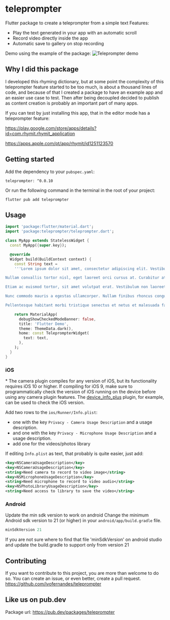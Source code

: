 # teleprompter
Flutter package to create a teleprompter from a simple text
Features:
- Play the text generated in your app with an automatic scroll
- Record video directly inside the app
- Automatic save to gallery on stop recording

Demo using the example of the package:
![Teleprompter demo](https://github.com/ivofernandes/teleprompter/raw/main/doc/example.gif?raw=true)

## Why I did this package
I developed this rhyming dictionary, but at some point the complexity of this teleprompter feature started to be too much, is about a thousand lines of code, and because of that I created a package to have an example app and an easier use case to test.
Then after being decoupled decided to publish as content creation is probably an important part of many apps.

If you can test by just installing this app, that in the editor mode has a teleprompter feature:

https://play.google.com/store/apps/details?id=com.rhymit.rhymit_application

https://apps.apple.com/pt/app/rhymit/id1251123570

## Getting started

Add the dependency to your `pubspec.yaml`:

```
teleprompter: ^0.0.10
```

Or run the following command in the terminal in the root of your project: 
```
flutter pub add teleprompter
```

## Usage


```dart
import 'package:flutter/material.dart';
import 'package:teleprompter/teleprompter.dart';

class MyApp extends StatelessWidget {
  const MyApp({super.key});

  @override
  Widget build(BuildContext context) {
    const String text =
    '''Lorem ipsum dolor sit amet, consectetur adipiscing elit. Vestibulum sollicitudin elit id ex pellentesque, vitae blandit neque pulvinar. Aenean maximus ante nisi, ac lobortis erat euismod vitae. Etiam porttitor malesuada turpis, non lacinia diam tristique non. Nam pulvinar neque massa, sit amet gravida elit fringilla sit amet. Cras quis tristique diam. Cras commodo lacus at lorem fermentum, at aliquam eros facilisis. Morbi fringilla laoreet commodo. Sed placerat magna id arcu hendrerit, ac porttitor sapien porttitor. Phasellus mauris elit, condimentum ac iaculis ut, iaculis a urna. Morbi posuere sit amet diam ut auctor. Morbi sodales odio eleifend mauris venenatis ultricies. Aenean efficitur libero nec nulla fringilla, sit amet dignissim velit consectetur. Suspendisse consectetur porta arcu, sagittis dictum quam.

Nullam convallis tortor nisl, eget laoreet orci cursus at. Curabitur at luctus libero. Nunc nec orci et turpis tincidunt pretium. Curabitur nec dolor facilisis, molestie quam vitae, hendrerit elit. In a viverra ex. In hac habitasse platea dictumst. Curabitur luctus sapien sit amet pharetra varius. Fusce placerat lacus vel purus hendrerit, vel consectetur erat ornare. In eu nisi nunc.

Etiam ac euismod tortor, sit amet volutpat erat. Vestibulum non laoreet mauris. Quisque quis nibh at est semper gravida vel sit amet diam. Nullam convallis diam sed elit facilisis fringilla. Nunc in tincidunt tellus. Donec eleifend odio ligula, ut luctus arcu auctor eleifend. Sed lacinia et urna bibendum faucibus. Aenean varius tortor et tristique sollicitudin. Mauris eu volutpat nibh, sit amet maximus mauris. Duis ipsum dolor, malesuada maximus efficitur ut, cursus at justo. Maecenas sit amet iaculis orci.

Nunc commodo mauris a egestas ullamcorper. Nullam finibus rhoncus congue. Suspendisse in pellentesque erat. Nunc fermentum purus in lorem eleifend, et consequat diam ultrices. Nam ac mauris purus. Aliquam augue diam, mattis eget est sed, vulputate dictum nisl. Morbi vitae sapien ut justo consequat euismod et vehicula ante. Duis consectetur eros ac augue efficitur, ut suscipit lorem aliquet. Phasellus condimentum, augue in posuere luctus, mi erat ullamcorper ante, non ullamcorper arcu ligula eget libero. Suspendisse faucibus condimentum ex sed fermentum. Ut non ante iaculis, hendrerit tellus non, imperdiet sapien. Maecenas vestibulum ligula velit, sed venenatis nunc varius eu. Nam a elit sed dolor convallis rutrum at non dui. Etiam ultricies libero eros, ac porttitor odio mattis vel. Mauris posuere imperdiet lacus, vel dictum leo.

Pellentesque habitant morbi tristique senectus et netus et malesuada fames ac turpis egestas. Etiam luctus pretium pellentesque. In nec tellus gravida ante maximus congue tempus non orci. Vivamus vel molestie sem. Nulla odio purus, condimentum et leo sagittis, semper tristique elit. Ut dui nisi, condimentum nec leo suscipit, fringilla sodales arcu. Nulla at suscipit augue, et feugiat diam. Nulla rhoncus augue a neque interdum venenatis. Praesent pellentesque lacus facilisis, bibendum metus at, dignissim sapien. Sed malesuada neque nulla, non egestas libero vulputate eu. Mauris a varius orci. Nullam euismod elit eu facilisis aliquam. Ut lectus mi, tincidunt at elit a, finibus feugiat ipsum. Integer vitae venenatis nisl. Mauris ac tristique ligula.''';

    return MaterialApp(
      debugShowCheckedModeBanner: false,
      title: 'Flutter Demo',
      theme: ThemeData.dark(),
      home: const TeleprompterWidget(
        text: text,
      ),
    );
  }
}
```


### iOS

\* The camera plugin compiles for any version of iOS, but its functionality
requires iOS 10 or higher. If compiling for iOS 9, make sure to programmatically
check the version of iOS running on the device before using any camera plugin features.
The [device_info_plus](https://pub.dev/packages/device_info_plus) plugin, for example, can be used to check the iOS version.

Add two rows to the `ios/Runner/Info.plist`:

* one with the key `Privacy - Camera Usage Description` and a usage description.
* and one with the key `Privacy - Microphone Usage Description` and a usage description.
* add one for the videos/photos library

If editing `Info.plist` as text, that probably is quite easier, just add:

```xml
<key>NSCameraUsageDescription</key>
<key>NSCameraUsageDescription</key>
<string>Need camera to record to video image</string>
<key>NSMicrophoneUsageDescription</key>
<string>Need microphone to record to video audio</string>
<key>NSPhotoLibraryUsageDescription</key>
<string>Need access to library to save the video</string>
```

### Android

Update the min sdk version to work on android
Change the minimum Android sdk version to 21 (or higher) in your `android/app/build.gradle` file.

```groovy
minSdkVersion 21
```

If you are not sure where to find that file 'minSdkVersion' on android studio and update the build.gradle to support only from version 21

## Contributing
If you want to contribute to this project, you are more than welcome to do so.
You can create an issue, or even better, create a pull request.
https://github.com/ivofernandes/teleprompter

## Like us on pub.dev
Package url:
https://pub.dev/packages/teleprompter